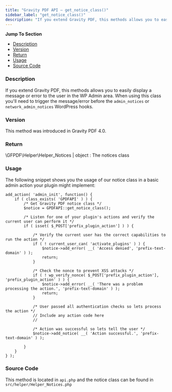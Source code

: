 ```yaml
---
title: "Gravity PDF API – get_notice_class()"
sidebar_label: "get_notice_class()"
description: "If you extend Gravity PDF, this methods allows you to easily display a message or error to the user in the WP Admin area."
---
```


**Jump To Section**

* [Description](#description)
* [Version](#version)
* [Return](#return)
* [Usage](#usage)
* [Source Code](#source-code)

### Description 

If you extend Gravity PDF, this methods allows you to easily display a message or error to the user in the WP Admin area. When using this class you'll need to trigger the message/error before the `admin_notices` or `network_admin_notices` WordPress hooks. 

### Version 

This method was introduced in Gravity PDF 4.0.

### Return 

\GFPDF\Helper\Helper_Notices | object
:    The notices class

### Usage 

The following snippet shows you the usage of our notice class in a basic admin action your plugin might implement:

```.language-php
add_action( 'admin_init', function() {
	if ( class_exists( 'GPDFAPI' ) ) {
		/* Get Gravity PDF notice class */
		$notice = GPDFAPI::get_notice_class();

		/* Listen for one of your plugin's actions and verify the current user can perform it */
		if ( isset( $_POST['prefix_plugin_action'] ) ) {

			/* Verify the current user has the correct capabilities to run the action */
			if ( ! current_user_can( 'activate_plugins' ) ) {
				$notice->add_error( __( 'Access denied', 'prefix-text-domain' ) );
				return;
			}

			/* Check the nonce to prevent XSS attacks */
			if ( ! wp_verify_nonce( $_POST['prefix_plugin_action'], 'prefix_plugin_action' ) ) {
				$notice->add_error( __( 'There was a problem processing the action.', 'prefix-text-domain' ) );
				return;
			}

			/* User passed all authentication checks so lets process the action */
			// Include any action code here
			//

			/* Action was successful so lets tell the user */
			$notice->add_notice( __( 'Action successful.', 'prefix-text-domain' ) );

		}
	}
} );
```

### Source Code 

This method is located in `api.php` and the notice class can be found in `src/helper/Helper_Notices.php`